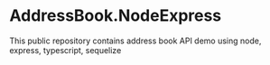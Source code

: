 # AddressBook.NodeExpress
This public repository contains address book API demo using node, express, typescript, sequelize 
